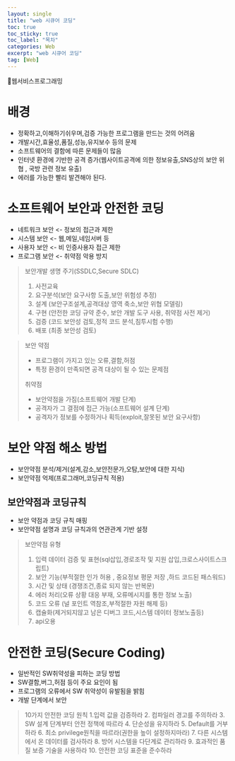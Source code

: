 ```yaml
---
layout: single
title: "web 시큐어 코딩"
toc: true
toc_sticky: true
toc_label: "목차"
categories: Web
excerpt: "web 시큐어 코딩"
tag: [Web]
---
```


📘웹서비스프로그래밍

# 배경
- 정확하고,이해하기쉬우며,검증 가능한 프로그램을 만드는 것의 어려움
- 개발시간,효율성,품질,성능,유지보수 등의 문제
- 소프트웨어의 결함에 따른 문제들이 많음
- 인터넷 환경에 기반한 공격 증가(웹사이트공격에 의한 정보유출,SNS상의 보안 위협 , 국방 관련 정보 유출)
- 에러를 가능한 빨리 발견해야 된다.

# 소프트웨어 보안과 안전한 코딩
- 네트워크 보안 <- 정보의 접근과 제한
- 시스템 보안 <- 웹,메일,네임서버 등
- 사용자 보안 <- 비 인증사용자 접근 제한
- 프로그램 보안 <- 취약점 악용 방지

>보안개발 생명 주기(SSDLC,Secure SDLC)
> 1. 사전교육 
> 2. 요구분석(보안 요구사항 도출,보안 위험성 추정)
> 3. 설계 (보안구조설계,공격대상 영역 축소,보안 위협 모델링)
> 4. 구현 (안전한 코딩 규약 준수, 보안 개발 도구 사용, 취약점 사전 제거)
> 5. 검증 (코드 보안성 검토,정적 코드 분석,침투시험 수행)
> 6. 배포 (최종 보안성 검토)

> 보안 약점 
> - 프로그램이 가지고 있는 오류,결함,허점
> - 특정 환경이 만족되면 공격 대상이 될 수 있는 문제점
> 
> 취약점
> - 보안약점을 가짐(소프트웨어 개발 단계)
> - 공격자가 그 결점에 접근 가능(소프트웨어 설계 단계)
> - 공격자가 정보를 수정하거나 획득(exploit,잘못된 보안 요구사항)

 # 보안 약점 해소 방법
- 보안약점 분석/제거(설계,감소,보안전문가,오탐,보안에 대한 지식)
- 보안약점 억제(프로그래머,코딩규칙 적용)

## 보안약점과 코딩규칙
- 보안 약점과 코딩 규칙 매핑 
- 보안약점 설명과 코딩 규칙과의 연관관계 기반 설정
> 보안약점 유형
> 1. 입력 데이터 검증 및 표현(sql삽입,경로조작 및 지원 삽입,크로스사이트스크립트)
> 2. 보안 기능(부적절한 인가 허용 , 중요정보 평문 저장 ,하드 코드된 패스워드)
> 3. 시간 및 상태 (경쟁조건,종료 되지 않는 반복문)
> 4. 에러 처리(오류 상황 대응 부재, 오류메시지를 통한 정보 노출)
> 5. 코드 오류 (널 포인트 역참조,부적절한 자원 해제 등)
> 6. 캡슐화(제거되지않고 남은 디버그 코드,시스템 데이터 정보노출등)
> 7. api오용

# 안전한 코딩(Secure Coding)
- 일반적인 SW취약성을 피하는 코딩 방법
- SW결함,버그,허점 등이 주요 요인이 됨
- 프로그램의 오류에서 SW 취약성이 유발됨을 밝힘
- 개발 단계에서 보안

>10가지 안전한 코딩 원칙
> 1.입력 값을 검증하라
> 2. 컴파일러 경고를 주의하라
> 3. SW 설계 단계부터 안전 정책에 따르라
> 4. 단순성을 유지하라
> 5. Default를 거부하라
> 6. 최소 privilege원칙을 따르라(권한을 높이 설정하지마라)
> 7. 다른 시스템에서 온 데이터를 검사하라
> 8. 방어 시스템을 다단계로 관리하라
> 9. 효과적인 품질 보증 기술을 사용하라
> 10. 안전한 코딩 표준을 준수하라

